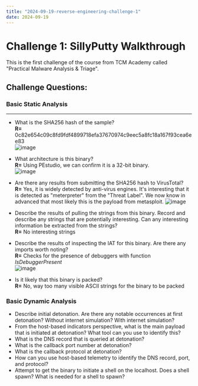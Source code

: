 ```yaml
---
title: "2024-09-19-reverse-engineering-challenge-1"
date: 2024-09-19
---
```


# Challenge 1: SillyPutty Walkthrough
This is the first challenge of the course from TCM Academy called "Practical Malware Analysis & Triage".

## Challenge Questions:

### Basic Static Analysis
---

- What is the SHA256 hash of the sample? \
    **R=** 0c82e654c09c8fd9fdf4899718efa37670974c9eec5a8fc18a167f93cea6ee83  \
    ![image](https://github.com/user-attachments/assets/079f6aa2-3ec8-4426-99ba-ecbe80433cf3)

- What architecture is this binary? \
    **R=** Using PEstudio, we can confirm it is a 32-bit binary. \
    ![image](https://github.com/user-attachments/assets/bd791d76-1933-459c-8b42-a33953b9a036)

- Are there any results from submitting the SHA256 hash to VirusTotal? \
    **R=** Yes, it is widely detected by anti-virus engines. It's interesting that it is detected as "meterpreter" from the "Threat Label". We now know in advanced that most likely this is the payload from metasploit.
    ![image](https://github.com/user-attachments/assets/e258c7da-7749-46e3-89c9-9561178e7fe9)

- Describe the results of pulling the strings from this binary. Record and describe any strings that are potentially interesting. Can any interesting information be extracted from the strings? \
    **R=** No interesting strings
- Describe the results of inspecting the IAT for this binary. Are there any imports worth noting? \
    **R=** Checks for the presence of debuggers with function _IsDebuggerPresent_ \
    ![image](https://github.com/user-attachments/assets/8bce722b-30c7-4034-849b-64108afcf7a0)

- Is it likely that this binary is packed? \
    **R=** No, way too many visible ASCII strings for the binary to be packed
### Basic Dynamic Analysis
 - Describe initial detonation. Are there any notable occurrences at first detonation? Without internet simulation? With internet simulation?
 - From the host-based indicators perspective, what is the main payload that is initiated at detonation? What tool can you use to identify this?
 - What is the DNS record that is queried at detonation?
 - What is the callback port number at detonation?
 - What is the callback protocol at detonation?
 - How can you use host-based telemetry to identify the DNS record, port, and protocol?
 - Attempt to get the binary to initiate a shell on the localhost. Does a shell spawn? What is needed for a shell to spawn?
